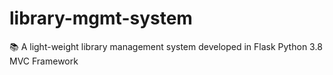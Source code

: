 # library-mgmt-system
📚 A light-weight library management system developed in Flask Python 3.8 MVC Framework
